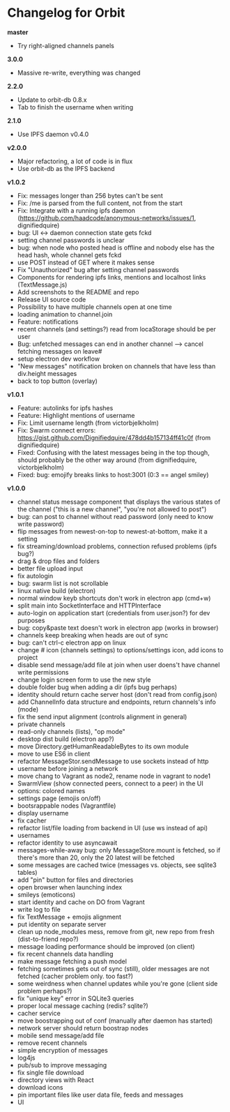 # Changelog for Orbit

**master**
- Try right-aligned channels panels

**3.0.0**
- Massive re-write, everything was changed

**2.2.0**
- Update to orbit-db 0.8.x
- Tab to finish the username when writing

**2.1.0**
- Use IPFS daemon v0.4.0

**v2.0.0**
- Major refactoring, a lot of code is in flux
- Use orbit-db as the IPFS backend

**v1.0.2**
- Fix: messages longer than 256 bytes can't be sent
- Fix: /me is parsed from the full content, not from the start
- Fix: Integrate with a running ipfs daemon (https://github.com/haadcode/anonymous-networks/issues/1, dignifiedquire)
- bug: UI <-> daemon connection state gets fckd
- setting channel passwords is unclear
- bug: when node who posted head is offline and nobody else has the head hash, whole channel gets fckd
- use POST instead of GET where it makes sense
- Fix "Unauthorized" bug after setting channel passwords
- Components for rendering ipfs links, mentions and localhost links (TextMessage.js)
- Add screenshots to the README and repo
- Release UI source code
- Possibility to have multiple channels open at one time
- loading animation to channel.join
- Feature: notifications
- recent channels (and settings?) read from locaStorage should be per user
- Bug: unfetched messages can end in another channel --> cancel fetching messages on leave#
- setup electron dev workflow
- "New messages" notification broken on channels that have less than div.height messages
- back to top button (overlay)

**v1.0.1**
- Feature: autolinks for ipfs hashes
- Feature: Highlight mentions of username
- Fix: Limit username length (from victorbjelkholm)
- Fix: Swarm connect errors: https://gist.github.com/Dignifiedquire/478dd4b157134ff41c0f (from dignifiedquire)
- Fixed: Confusing with the latest messages being in the top though, should probably be the other way around (from dignifiedquire, victorbjelkholm)
- Fixed: bug: emojify breaks links to host:3001 (0:3 == angel smiley)

**v1.0.0**
- channel status message component that displays the various states of the channel ("this is a new channel", "you're not allowed to post")
- bug: can post to channel without read password (only need to know write password)
- flip messages from newest-on-top to newest-at-bottom, make it a setting
- fix streaming/download problems, connection refused problems (ipfs bug?)
- drag & drop files and folders
- better file upload input
- fix autologin
- bug: swarm list is not scrollable
- linux native build (electron)
- normal window keyb shortcuts don't work in electron app (cmd+w)
- split main into SocketInterface and HTTPInterface
- auto-login on application start (credentials from user.json?) for dev purposes
- bug: copy&paste text doesn't work in electron app (works in browser)
- channels keep breaking when heads are out of sync
- bug: can't ctrl-c electron app on linux
- change # icon (channels settings) to options/settings icon, add icons to project
- disable send message/add file at join when user doens't have channel write permissions
- change login screen form to use the new style
- double folder bug when adding a dir (ipfs bug perhaps)
- identity should return cache server host (don't read from config.json)
- add ChannelInfo data structure and endpoints, return channels's info (mode)
- fix the send input alignment (controls alignment in general)
- private channels
- read-only channels (lists), "op mode"
- desktop dist build (electron app?)
- move Directory.getHumanReadableBytes to its own module
- move to use ES6 in client
- refactor MessageStor.sendMessage to use sockets instead of http
- username before joining a network
- move chang to Vagrant as node2, rename node in vagrant to node1
- SwarmView (show connected peers, connect to a peer) in the UI
- options: colored names
- settings page (emojis on/off)
- bootsrappable nodes (Vagrantfile)
- display username
- fix cacher
- refactor list/file loading from backend in UI (use ws instead of api)
- usernames
- refactor identity to use asyncawait
- messages-while-away bug: only MessageStore.mount is fetched, so if there's more than 20, only the 20 latest will be fetched
- some messages are cached twice (messages vs. objects, see sqlite3 tables)
- add "pin" button for files and directories
- open browser when launching index
- smileys (emoticons)
- start identity and cache on DO from Vagrant
- write log to file
- fix TextMessage + emojis alignment
- put identity on separate server
- clean up node_modules mess, remove from git, new repo from fresh (dist-to-friend repo?)
- message loading performance should be improved (on client)
- fix recent channels data handling
- make message fetching a push model
- fetching sometimes gets out of sync (still), older messages are not fetched (cacher problem only. too fast?)
- some weirdness when channel updates while you're gone (client side problem perhaps?)
- fix "unique key" error in SQLite3 queries
- proper local message caching (redis? sqlite?)
- cacher service
- move boostrapping out of conf (manually after daemon has started)
- network server should return boostrap nodes
- mobile send message/add file
- remove recent channels
- simple encryption of messages
- log4js
- pub/sub to improve messaging
- fix single file download
- directory views with React
- download icons
- pin important files like user data file, feeds and messages
- UI
